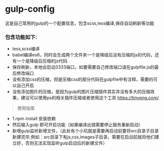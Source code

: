 # gulp-config
这是自己常用的gulp的一个配置信息，包含scss,less编译,保存自动刷新等功能

### 包含功能如下:

*	less,scss编译
*	babel编译es6，同时会生成两个文件夹一个是降级后没有压缩的js的代码，还有一个是降级后压缩的js代码
*	保存刷新，本地会启动3333端口，如要需要自己修改端口请在gulpfile.js的最后修改端口
*	没有添加css的压缩，但是压缩css的部分代码在gulpfile中有注释，需要的可以自己开启
*	没有添加图片的压缩，是因为gulp的图片压缩插件其实并没有多大的压缩效果，建议可以使用ps的相关插件压缩或者使用这个工具 https://tinypng.com/

> 使用指南

* 1.npm install 安装依赖
* 然后输入gulp 即可开启功能（如果编译出错需要停止服务重新启动）
* 新增gulp监听新增文件，（此处有个小坑就是需要再启动前要将src目录子目录新建完毕,例如：src目录下有js,css,images子目录，需要在启动前就将他们建立好，否则无法实现监听gulp启动后的新建文件）
